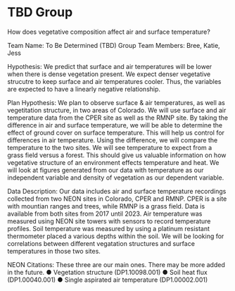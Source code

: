 # TBD Group
 How does vegetative composition affect air and surface temperature? 

Team Name: To Be Determined (TBD) Group
Team Members: Bree, Katie, Jess

Hypothesis: We predict that surface and air temperatures will be lower when there is dense vegetation present. We expect denser 
vegetative strucutre to keep surface and air temperatures cooler.  Thus, the variables are expected to have a linearly negative
relationship.

Plan Hypothesis: We plan to observe surface & air temperatures, as well as vegetitation structure, in two areas of Colorado. We will 
use surface and air temperature data from the CPER site as well as the RMNP site.  By taking the difference in air and surface temperature,
we will be able to determine the effect of ground cover on surface temperature.  This will help us control for differences in air 
temperature. Using the difference, we will compare the temperature to the two sites.  We will see temperature to expect from a grass 
field versus a forest.  This should give us valuable information on how vegetative structure of an environment effects temperature 
and heat.  We will look at figures generated from our data with temperature as our independent variable and density of vegetation 
as our dependent variable.


Data Description: Our data includes air and surface temperature recordings collected from two NEON sites in Colorado, CPER and RMNP. 
CPER is a site with mountian ranges and trees, while RMNP is a grass field. Data is available from both sites from 2017 until 2023. Air
temperature was measured using NEON site towers with sensors to record temperature profiles.  Soil temperature was measured by using 
a platinum resistant thermometer placed a various depths within the soil. 
We will be looking for correlations between different vegatation structures and surface temperatures in those two sites.

NEON Citations: These three are our main ones. There may be more added in the future.
● Vegetation structure (DP1.10098.001)
● Soil heat flux (DP1.00040.001)
● Single aspirated air temperature (DP1.00002.001)